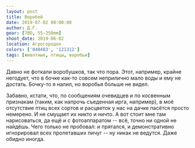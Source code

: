 ```yaml
---
layout: post
title: Воробей
date: 2019-07-02 00:00:00
author: Д.Г.
gear: [70D, 55-250mm]
shoot_date: 2019-06-02
location: Агрогородок
colors: ['040403', '121312']
tags: [животные, птицы, воробьи]
---
```

Давно не фоткали воробушков, так что пора. Этот, например, крайне негодует, что в бочке как-то совсем неприлично мало воды и ему не достать. Бочку-то я налил, но воробья больше не видел.

Забавно, кстати, что, по сообщениям очевидцев и по косвенным признакам (таким, как напрочь съеденная ирга, например), в моё отсутствие птиц всех сортов и расцветок у нас на дачке пасётся просто немерено. И не смущает их никто и ничто. А вот стоит мне там нарисоваться, да ещё и с фотоаппаратом -- всё, точно ни одной не найдёшь. Чего только не пробовал: и прятался, и демонстративно игнорировал всех пролетавших пичуг -- ну никак не ведутся. Даже обидно иногда.
